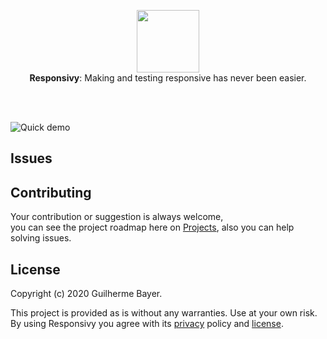 <p align="center">
  <img src="https://i.imgur.com/267DWxW.png" height="100" /><br/>
  <span><b>Responsivy</b>: <span>Making and testing responsive has never been easier.</span><br/>
</p>
  
<br/>
<br/>
  
![Quick demo](https://github.com/iamgbayer/responsivy/blob/master/packages/landing/src/assets/images/video.gif)

## Issues

## Contributing

Your contribution or suggestion is always welcome,<br/> you can see the project roadmap here on [Projects](https://github.com/iamgbayer/responsivy/projects/1), also you can help solving issues.

## License

Copyright (c) 2020 Guilherme Bayer.

This project is provided as is without any warranties. Use at your own risk.<br/>
By using Responsivy you agree with its [privacy](PRIVACY.md) policy and [license](LICENSE.md).
